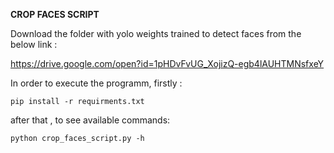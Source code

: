 **CROP FACES SCRIPT**

Download the folder with yolo weights trained to detect faces from the below link  :

https://drive.google.com/open?id=1pHDvFvUG_XojizQ-egb4lAUHTMNsfxeY

In order to execute the programm, firstly :

``pip install -r requirments.txt ``

after that , to see available commands: 

``python crop_faces_script.py -h``

